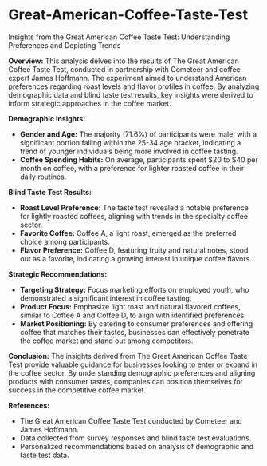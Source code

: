 # Great-American-Coffee-Taste-Test
Insights from the Great American Coffee Taste Test: Understanding Preferences and Depicting Trends


**Overview:**
This analysis delves into the results of The Great American Coffee Taste Test, conducted in partnership with Cometeer and coffee expert James Hoffmann. The experiment aimed to understand American preferences regarding roast levels and flavor profiles in coffee. By analyzing demographic data and blind taste test results, key insights were derived to inform strategic approaches in the coffee market.

**Demographic Insights:**
- **Gender and Age:** The majority (71.6%) of participants were male, with a significant portion falling within the 25-34 age bracket, indicating a trend of younger individuals being more involved in coffee tasting.
- **Coffee Spending Habits:** On average, participants spent $20 to $40 per month on coffee, with a preference for lighter roasted coffee in their daily routines.

**Blind Taste Test Results:**
- **Roast Level Preference:** The taste test revealed a notable preference for lightly roasted coffees, aligning with trends in the specialty coffee sector.
- **Favorite Coffee:** Coffee A, a light roast, emerged as the preferred choice among participants.
- **Flavor Preference:** Coffee D, featuring fruity and natural notes, stood out as a favorite, indicating a growing interest in unique coffee flavors.

**Strategic Recommendations:**
- **Targeting Strategy:** Focus marketing efforts on employed youth, who demonstrated a significant interest in coffee tasting.
- **Product Focus:** Emphasize light roast and natural flavored coffees, similar to Coffee A and Coffee D, to align with identified preferences.
- **Market Positioning:** By catering to consumer preferences and offering coffee that matches their tastes, businesses can effectively penetrate the coffee market and stand out among competitors.

**Conclusion:**
The insights derived from The Great American Coffee Taste Test provide valuable guidance for businesses looking to enter or expand in the coffee sector. By understanding demographic preferences and aligning products with consumer tastes, companies can position themselves for success in the competitive coffee market.

**References:**
- The Great American Coffee Taste Test conducted by Cometeer and James Hoffmann.
- Data collected from survey responses and blind taste test evaluations.
- Personalized recommendations based on analysis of demographic and taste test data.
